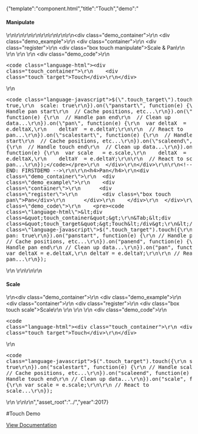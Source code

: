 {"template":"component.html","title":"Touch","demo":"<h4>Manipulate</h4>\r\n\r\n<!-- START: FIRSTDEMO -->\r\n\r\n<style>\r\n  .box { background: #00bcd4; color: #fff; text-align: center; }\r\n\r\n  .container { background: #fff; border: 1px solid #455a64; height: 400px; margin: 20px 0; overflow: hidden; position: relative; width: 100%; }\r\n\r\n  .register { height: 1px; left: 50%; position: absolute; top: 50%; width: 1px; }\r\n  .box { height: 150px; line-height: 150px; left: -75px; position: absolute; top: -75px; width: 150px; }\r\n\r\n  .swipe { background: gray; height: 100px; width: 100%; }\r\n</style>\r\n\r\n<script>\r\n  Formstone.Ready(function() {\r\n    var $targets = $(\".touch\"),\r\n      _minX = 0,\r\n      _minY = 0;\r\n\r\n/*\r\n    $(\".swipe\").touch({\r\n      swipe: true,\r\n      axis: x\r\n    }).on(\"swipe\", function(e) {\r\n      $(this).html(e.directionX);\r\n    });\r\n*/\r\n\r\n    $targets.each(function() {\r\n      var $target = $(this),\r\n        data = {\r\n          $container: $target.parents(\".container\"),\r\n          $register:  $target.parents(\".register\")\r\n        };\r\n\r\n      $target.data(\"demo\", data);\r\n    });\r\n\r\n    // Pan\r\n    $(\".pan\").touch({\r\n      pan: true\r\n    }).on(\"panstart\", function(e) {\r\n      var $target = $(this),\r\n        data = $target.data(\"demo\"),\r\n        offset = data.$register.position();\r\n\r\n      data.origX = offset.left;\r\n      data.origY = offset.top;\r\n\r\n      data.diffWidth  = $target.outerWidth() / 2;\r\n      data.diffHeight = $target.outerHeight() / 2;\r\n    })\r\n    .on(\"panend\", function(e) {\r\n      // ...\r\n    });\r\n\r\n    // Bubbling\r\n\r\n    $(document).on(\"pan\", \".pan\", function(e) {\r\n      var $target = $(this),\r\n        data = $target.data(\"demo\"),\r\n        x = data.origX + e.deltaX,\r\n        y = data.origY + e.deltaY,\r\n        minX = _minX + data.diffWidth,\r\n        minY = _minY + data.diffHeight,\r\n        maxX = data.$container.outerWidth()  - minX - 2,\r\n        maxY = data.$container.outerHeight() - minY - 2;\r\n\r\n      if (x < minX) {\r\n        x = minX;\r\n      }\r\n      if (x > maxX) {\r\n        x = maxX;\r\n      }\r\n      if (y < minY) {\r\n        y = minY;\r\n      }\r\n      if (y > maxY) {\r\n        y = maxY;\r\n      }\r\n\r\n      data.$register.css({\r\n        left: x,\r\n        top:  y\r\n      });\r\n    });\r\n\r\n    // Scale\r\n    $(\".scale\").touch({\r\n      scale: true\r\n    }).on(\"scalestart\", function(e) {\r\n      var $target = $(this),\r\n        data = $target.data(\"demo\"),\r\n        offset = $target.position();\r\n\r\n      data.origWidth  = $target.outerWidth();\r\n      data.origHeight = $target.outerHeight();\r\n    })\r\n    .on(\"scaleend\", function(e) {\r\n      // ...\r\n    })\r\n    .on(\"scale\", function(e) {\r\n      var $target = $(this),\r\n        data = $target.data(\"demo\")\r\n        width  = data.origWidth  * e.scale,\r\n        height = data.origHeight * e.scale,\r\n        minWidth  = 150,\r\n        minHeight = 150,\r\n        maxH = data.$container.outerHeight(),\r\n        maxW = data.$container.outerWidth(),\r\n        maxWidth  = (maxH > maxW) ? maxW : maxH,\r\n        maxHeight = (maxH > maxW) ? maxW : maxH;\r\n\r\n      if (width < minWidth) {\r\n        width = minWidth;\r\n      }\r\n      if (width > maxWidth) {\r\n        width = maxWidth;\r\n      }\r\n\r\n      if (height < minHeight) {\r\n        height = minHeight;\r\n      }\r\n      if (height > maxHeight) {\r\n        height = maxHeight;\r\n      }\r\n\r\n      $target.css({\r\n        width:  width,\r\n        height: height,\r\n        lineHeight: height + \"px\",\r\n        left: -(width / 2),\r\n        top:  -(height / 2)\r\n      });\r\n    });\r\n\r\n    // Manipulate\r\n    $(\".manipulate\").touch({\r\n      pan: true,\r\n      scale: true\r\n    }).on(\"scalestart\", function(e) {\r\n      var $target = $(this),\r\n        data = $target.data(\"demo\"),\r\n        offset = data.$register.position();\r\n\r\n      data.origX = offset.left;\r\n      data.origY = offset.top;\r\n\r\n      data.origWidth  = $target.outerWidth();\r\n      data.origHeight = $target.outerHeight();\r\n    })\r\n    .on(\"scaleend\", function(e) {\r\n      // ...\r\n    })\r\n    .on(\"scale\", function(e) {\r\n      var $target = $(this),\r\n        data = $target.data(\"demo\")\r\n        width  = data.origWidth  * e.scale,\r\n        height = data.origHeight * e.scale,\r\n        // pan\r\n        x = data.origX + e.deltaX,\r\n        y = data.origY + e.deltaY,\r\n        minX = _minX,\r\n        minY = _minY,\r\n        maxX = data.$container.outerWidth()  - minX,\r\n        maxY = data.$container.outerHeight() - minY,\r\n        // scale\r\n        minWidth  = 150,\r\n        minHeight = 150,\r\n        maxWidth = 600,\r\n        maxHeight = 600;\r\n\r\n      if (x < minX) {\r\n        x = minX;\r\n      }\r\n      if (x > maxX) {\r\n        x = maxX;\r\n      }\r\n      if (y < minY) {\r\n        y = minY;\r\n      }\r\n      if (y > maxY) {\r\n        y = maxY;\r\n      }\r\n\r\n      data.$register.css({\r\n        left: x,\r\n        top:  y\r\n      });\r\n\r\n      if (width < minWidth) {\r\n        width = minWidth;\r\n      }\r\n      if (width > maxWidth) {\r\n        width = maxWidth;\r\n      }\r\n\r\n      if (height < minHeight) {\r\n        height = minHeight;\r\n      }\r\n      if (height > maxHeight) {\r\n        height = maxHeight;\r\n      }\r\n\r\n      $target.css({\r\n        width:  width,\r\n        height: height,\r\n        lineHeight: height + \"px\",\r\n        left: -(width / 2),\r\n        top:  -(height / 2)\r\n      });\r\n    });\r\n  });\r\n</script>\r\n\r\n<div class=\"demo_container\">\r\n  <div class=\"demo_example\">\r\n    <div class=\"container\">\r\n      <div class=\"register\">\r\n        <div class=\"box touch manipulate\">Scale &amp; Pan</div>\r\n      </div>\r\n    </div>\r\n  </div>\r\n  <div class=\"demo_code\">\r\n    <pre><code class=\"language-html\">&lt;div class=&quot;touch_container&quot;&gt;\r\n&Tab;&lt;div class=&quot;touch_target&quot;&gt;Touch&lt;/div&gt;\r\n&lt;/div&gt;</code></pre>\r\n    <pre><code class=\"language-javascript\">$(\".touch_target\").touch({\r\n  pan: true,\r\n  scale: true\r\n}).on(\"panstart\", function(e) {\r\n  // Handle pan start\r\n  // Cache positions, etc...\r\n}).on(\"panend\", function(e) {\r\n  // Handle pan end\r\n  // Clean up data...\r\n}).on(\"pan\", function(e) {\r\n  var deltaX  = e.deltaX,\r\n    deltaY  = e.deltaY;\r\n\r\n  // React to pan...\r\n}).on(\"scalestart\", function(e) {\r\n  // Handle scale start\r\n  // Cache positions, etc...\r\n}).on(\"scaleend\", function(e) {\r\n  // Handle touch end\r\n  // Clean up data...\r\n}).on(\"scale\", function(e) {\r\n  var scale   = e.scale,\r\n    deltaX  = e.deltaX,\r\n    deltaY  = e.deltaY;\r\n\r\n  // React to scale and pan...\r\n});</code></pre>\r\n  </div>\r\n</div>\r\n\r\n<!-- END: FIRSTDEMO -->\r\n\r\n<h4>Pan</h4>\r\n<div class=\"demo_container\">\r\n  <div class=\"demo_example\">\r\n    <div class=\"container\">\r\n      <div class=\"register\">\r\n        <div class=\"box touch pan\">Pan</div>\r\n      </div>\r\n    </div>\r\n  </div>\r\n  <div class=\"demo_code\">\r\n    <pre><code class=\"language-html\">&lt;div class=&quot;touch_container&quot;&gt;\r\n&Tab;&lt;div class=&quot;touch_target&quot;&gt;Touch&lt;/div&gt;\r\n&lt;/div&gt;</code></pre>\r\n    <pre><code class=\"language-javascript\">$(\".touch_target\").touch({\r\n  pan: true\r\n}).on(\"panstart\", function(e) {\r\n  // Handle pan start\r\n  // Cache positions, etc...\r\n}).on(\"panend\", function(e) {\r\n  // Handle pan end\r\n  // Clean up data...\r\n}).on(\"pan\", function(e) {\r\n  var deltaX = e.deltaX,\r\n    deltaY = e.deltaY;\r\n\r\n  // React to pan...\r\n});</code></pre>\r\n  </div>\r\n</div>\r\n\r\n<h4>Scale</h4>\r\n<div class=\"demo_container\">\r\n  <div class=\"demo_example\">\r\n    <div class=\"container\">\r\n      <div class=\"register\">\r\n        <div class=\"box touch scale\">Scale</div>\r\n      </div>\r\n    </div>\r\n  </div>\r\n  <div class=\"demo_code\">\r\n    <pre><code class=\"language-html\">&lt;div class=&quot;touch_container&quot;&gt;\r\n&Tab;&lt;div class=&quot;touch_target&quot;&gt;Touch&lt;/div&gt;\r\n&lt;/div&gt;</code></pre>\r\n    <pre><code class=\"language-javascript\">$(\".touch_target\").touch({\r\n  scale: true\r\n}).on(\"scalestart\", function(e) {\r\n  // Handle scale start\r\n  // Cache positions, etc...\r\n}).on(\"scaleend\", function(e) {\r\n  // Handle touch end\r\n  // Clean up data...\r\n}).on(\"scale\", function(e) {\r\n  var scale = e.scale;\r\n\r\n  // React to scale...\r\n});</code></pre>\r\n  </div>\r\n</div>\r\n","asset_root":"../","year":2017}

 #Touch Demo
<p class="back_link"><a href="https://formstone.it/components/touch">View Documentation</a></p>